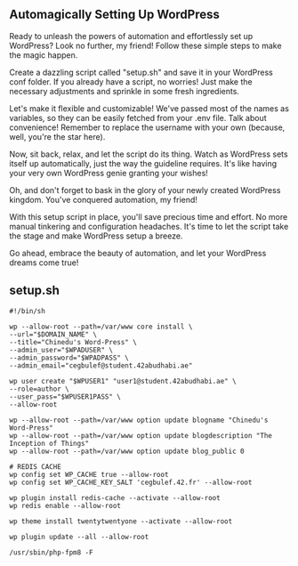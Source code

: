 ## Automagically Setting Up WordPress

Ready to unleash the powers of automation and effortlessly set up WordPress? Look no further, my friend! Follow these simple steps to make the magic happen.

Create a dazzling script called "setup.sh" and save it in your WordPress conf folder. If you already have a script, no worries! Just make the necessary adjustments and sprinkle in some fresh ingredients.

Let's make it flexible and customizable! We've passed most of the names as variables, so they can be easily fetched from your .env file. Talk about convenience! Remember to replace the username with your own (because, well, you're the star here).

Now, sit back, relax, and let the script do its thing. Watch as WordPress sets itself up automatically, just the way the guideline requires. It's like having your very own WordPress genie granting your wishes!

Oh, and don't forget to bask in the glory of your newly created WordPress kingdom. You've conquered automation, my friend!

With this setup script in place, you'll save precious time and effort. No more manual tinkering and configuration headaches. It's time to let the script take the stage and make WordPress setup a breeze.

Go ahead, embrace the beauty of automation, and let your WordPress dreams come true!


## setup.sh

    #!/bin/sh

    wp --allow-root --path=/var/www core install \
    --url="$DOMAIN_NAME" \
    --title="Chinedu's Word-Press" \
    --admin_user="$WPADUSER" \
    --admin_password="$WPADPASS" \
    --admin_email="cegbulef@student.42abudhabi.ae"

    wp user create "$WPUSER1" "user1@student.42abudhabi.ae" \
    --role=author \
    --user_pass="$WPUSER1PASS" \
    --allow-root

    wp --allow-root --path=/var/www option update blogname "Chinedu's Word-Press"
    wp --allow-root --path=/var/www option update blogdescription "The Inception of Things"
    wp --allow-root --path=/var/www option update blog_public 0

    # REDIS CACHE
    wp config set WP_CACHE true --allow-root
    wp config set WP_CACHE_KEY_SALT 'cegbulef.42.fr' --allow-root

    wp plugin install redis-cache --activate --allow-root
    wp redis enable --allow-root

    wp theme install twentytwentyone --activate --allow-root

    wp plugin update --all --allow-root

    /usr/sbin/php-fpm8 -F
